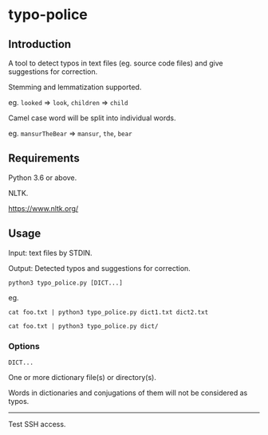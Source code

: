 # typo-police

## Introduction

A tool to detect typos in text files (eg. source code files) and give suggestions for correction.

Stemming and lemmatization supported.

eg. `looked` => `look`, `children` => `child`

Camel case word will be split into individual words.

eg. `mansurTheBear` => `mansur`, `the`, `bear`

## Requirements

Python 3.6 or above.

NLTK.

https://www.nltk.org/

## Usage

Input: text files by STDIN.

Output: Detected typos and suggestions for correction.

`python3 typo_police.py [DICT...]`

eg.

`cat foo.txt | python3 typo_police.py dict1.txt dict2.txt`

`cat foo.txt | python3 typo_police.py dict/`

### Options

`DICT...`

One or more dictionary file(s) or directory(s).

Words in dictionaries and conjugations of them will not be considered as typos.

----

Test SSH access.

